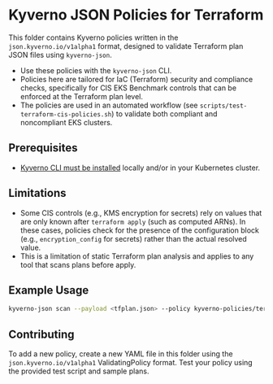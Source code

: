 # Kyverno JSON Policies for Terraform

This folder contains Kyverno policies written in the `json.kyverno.io/v1alpha1` format, designed to validate Terraform plan JSON files using `kyverno-json`.

- Use these policies with the `kyverno-json` CLI.
- Policies here are tailored for IaC (Terraform) security and compliance checks, specifically for CIS EKS Benchmark controls that can be enforced at the Terraform plan level.
- The policies are used in an automated workflow (see `scripts/test-terraform-cis-policies.sh`) to validate both compliant and noncompliant EKS clusters.

## Prerequisites

- [Kyverno CLI must be installed](https://kyverno.io/docs/installation/) locally and/or in your Kubernetes cluster.

## Limitations

- Some CIS controls (e.g., KMS encryption for secrets) rely on values that are only known after `terraform apply` (such as computed ARNs). In these cases, policies check for the presence of the configuration block (e.g., `encryption_config` for secrets) rather than the actual resolved value.
- This is a limitation of static Terraform plan analysis and applies to any tool that scans plans before apply.

## Example Usage

```sh
kyverno-json scan --payload <tfplan.json> --policy kyverno-policies/terraform/
```

## Contributing

To add a new policy, create a new YAML file in this folder using the `json.kyverno.io/v1alpha1` ValidatingPolicy format. Test your policy using the provided test script and sample plans. 